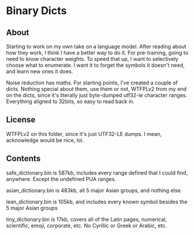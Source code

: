 # Binary Dicts

## About

Starting to work on my own take on a language model. After reading about how they work, I think I have a better way to do it. For pre-training, going to need to know character weights. To speed that up, I want to selectively choose what to enumerate. I want it to forget the symbols it doesn't need, and learn new ones it does.

Noise reduction has maths. For starting points, I've created a couple of dicts. Nothing special about them, use them or not, WTFPLv2 from my end on the dicts, since it's literally just byte-dumped utf32-le character ranges. Everything aligned to 32bits, so easy to read back in.

## License

WTFPLv2 on this folder, since it's just UTF32-LE dumps. I mean, acknowledge would be nice, lol.

## Contents

safe_dictionary.bin is 587kb, includes every range defined that I could find, anywhere. Except the undefined PUA ranges.

asian_dictionary.bin is 483kb, all 5 major Asian groups, and nothing else.

lean_dictionary.bin is 105kb, and includes every known symbol besides the 5 major Asian groups

tiny_dictionary.bin is 17kb, covers all of the Latin pages, numerical, scientific, emoji, corporate, etc. No Cyrillic or Greek or Arabic, etc.
